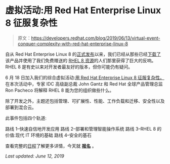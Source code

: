# 虚拟活动:用 Red Hat Enterprise Linux 8 征服复杂性

> 原文：<https://developers.redhat.com/blog/2019/06/13/virtual-event-conquer-complexity-with-red-hat-enterprise-linux-8>

自从 Red Hat Enterprise Linux 8 的[正式发布](https://developers.redhat.com/blog/2019/05/07/red-hat-enterprise-linux-8-now-generally-available/)以来，我们已经从那些已经[下载了](https://developers.redhat.com/products/rhel/download/)该产品并使用了我们免费赠送的 [RHEL 8 资源](https://developers.redhat.com/rhel8)的人们那里获得了巨大的反响。RHEL 8 是有史以来对开发者最友好的版本，但你可能仍有疑问。

6 月 18 日加入我们的综合虚拟活动:[用 Red Hat Enterprise Linux 8 征服复杂性。](https://www.redhat.com/en/events/webinar/conquer-complexity-red-hat-enterprise-linux-8)在本次活动中，专家 IDC 高级副总裁 John Gantz 和 Red Hat 全球产品管理总监 Ron Pacheco 将解释 RHEL 8 能为您的组织做些什么。

除了开发之外，主题还包括管理、可扩展性、性能、工作负载和迁移、安全性以及部署到混合云。

此事件包括四个轨道:

路线 1–快速自信地开发应用
路线 2–部署和管理智能操作系统
路线 3–RHEL 8 的价值:现代 IT 环境的基础
路线 4–安全的基石

查看完整的[日程](https://www.redhat.com/en/events/webinar/conquer-complexity-red-hat-enterprise-linux-8#agenda)了解更多详情，今天就 **[报名](https://www.redhat.com/en/events/webinar/conquer-complexity-red-hat-enterprise-linux-8?sc_cid=701f20000012rpgAAA)** 。

*Last updated: June 12, 2019*